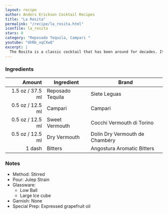```yaml
---
layout: recipe
author: Anders Erickson Cocktail Recipes
title: "La Rosita"
permalink: "/recipe/la_rosita.html"
iconfile: la_rosita
stars: 0
category: "Reposado Tequila, Campari "
youtube: "UhRb_xqCXwQ"
excerpt: |
  The Rosita is a classic cocktail that has been around for decades. It is a tequila-based drink that is similar to a Negroni, but with a few key differences. The Rosita uses equal parts tequila, Campari, and a blend of sweet and dry vermouth. It is typically garnished with an orange twist.
---
```


### Ingredients

| Amount | Ingredient       | Brand                          |
| -----: | ---------------- | ------------------------------ |
| 1.5 oz / 37.5 ml | Reposado Tequila | Siete Leguas                   |
| 0.5 oz / 12.5 ml | Campari          | Campari                        |
| 0.5 oz / 12.5 ml | Sweet Vermouth   | Cocchi Vermouth di Torino      |
| 0.5 oz / 12.5 ml | Dry Vermouth     | Dolin Dry Vermouth de Chambéry |
| 1 dash | Bitters          | Angostura Aromatic Bitters     |

### Notes

- Method: Stirred
- Pour: Julep Strain
- Glassware:
  - Low Ball
  - Large Ice cube
- Garnish: None
- Special Prep: Expressed grapefruit oil
